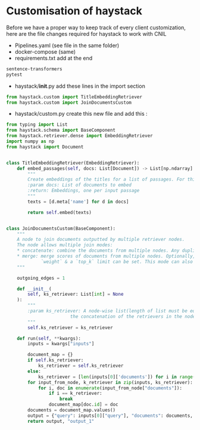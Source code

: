# Customisation of haystack

Before we have a proper way to keep track of every client customization, here are the file changes required for haystack to work with CNIL

-  Pipelines.yaml (see file in the same folder)
- docker-compose (same)
- requirements.txt
add at the end
```bash
sentence-transformers
pytest
```
- haystack/__init__.py
add these lines in the import section
```python
from haystack.custom import TitleEmbeddingRetriever
from haystack.custom import JoinDocumentsCustom
```
- haystack/custom.py
create this new file and add this :
```python
from typing import List
from haystack.schema import BaseComponent
from haystack.retriever.dense import EmbeddingRetriever
import numpy as np
from haystack import Document


class TitleEmbeddingRetriever(EmbeddingRetriever):
    def embed_passages(self, docs: List[Document]) -> List[np.ndarray]:
        """
        Create embeddings of the titles for a list of passages. For this Retriever type: The same as calling .embed()
        :param docs: List of documents to embed
        :return: Embeddings, one per input passage
        """
        texts = [d.meta['name'] for d in docs]

        return self.embed(texts)


class JoinDocumentsCustom(BaseComponent):
    """
    A node to join documents outputted by multiple retriever nodes.
    The node allows multiple join modes:
    * concatenate: combine the documents from multiple nodes. Any duplicate documents are discarded.
    * merge: merge scores of documents from multiple nodes. Optionally, each input score can be given a different
             `weight` & a `top_k` limit can be set. This mode can also be used for "reranking" retrieved documents.
    """

    outgoing_edges = 1

    def __init__(
        self, ks_retriever: List[int] = None
    ):
        """
        :param ks_retriever: A node-wise list(length of list must be equal to the number of input nodes) of k_retriever kept for
                        the concatenation of the retrievers in the nodes. If set to None, the number of documents retrieved will be used
        """
        self.ks_retriever = ks_retriever

    def run(self, **kwargs):
        inputs = kwargs["inputs"]

        document_map = {}
        if self.ks_retriever:
            ks_retriever = self.ks_retriever
        else:
            ks_retriever = [len(inputs[0]['documents']) for i in range(len(inputs))]
        for input_from_node, k_retriever in zip(inputs, ks_retriever):
            for i, doc in enumerate(input_from_node["documents"]):
                if i == k_retriever:
                    break
                document_map[doc.id] = doc
        documents = document_map.values()
        output = {"query": inputs[0]["query"], "documents": documents, "labels": inputs[0].get("labels", None)}
        return output, "output_1"

```
